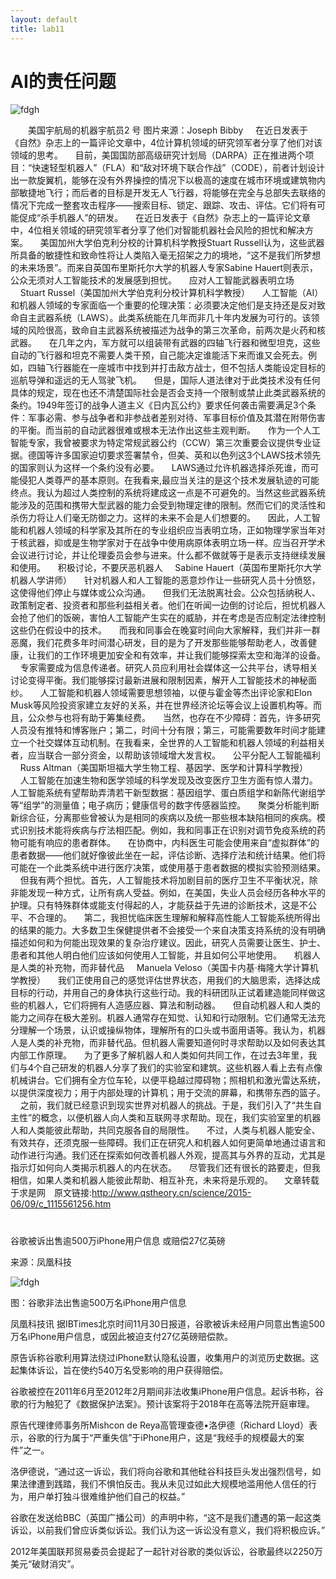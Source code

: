 ```yaml
---
layout: default
title: lab11
---
```


# AI的责任问题

![fdgh](http://www.qstheory.cn/science/2015-06/09/1115561256_14338367206301n.jpg)

　　美国宇航局的机器宇航员2 号 图片来源：Joseph Bibby
    在近日发表于《自然》杂志上的一篇评论文章中，4位计算机领域的研究领军者分享了他们对该领域的思考。
    目前，美国国防部高级研究计划局（DARPA）正在推进两个项目：“快速轻型机器人”（FLA）和“敌对环境下联合作战”（CODE），前者计划设计出一款旋翼机，能够在没有外界操控的情况下以极高的速度在城市环境或建筑物内部敏捷地飞行；而后者的目标是开发无人飞行器，将能够在完全与总部失去联络的情况下完成一整套攻击程序——搜索目标、锁定、跟踪、攻击、评估。它们将有可能促成“杀手机器人”的研发。
    在近日发表于《自然》杂志上的一篇评论文章中，4位相关领域的研究领军者分享了他们对智能机器社会风险的担忧和解决方案。
    美国加州大学伯克利分校的计算机科学教授Stuart Russell认为，这些武器所具备的敏捷性和致命性将让人类陷入毫无招架之力的境地，“这不是我们所梦想的未来场景”。而来自英国布里斯托尔大学的机器人专家Sabine Hauert则表示，公众无须对人工智能技术的发展感到担忧。
    应对人工智能武器表明立场
    Stuart Russel（美国加州大学伯克利分校计算机科学教授）
    人工智能（AI）和机器人领域的专家面临一个重要的伦理决策：必须要决定他们是支持还是反对致命自主武器系统（LAWS）。此类系统能在几年而非几十年内发展为可行的。该领域的风险很高，致命自主武器系统被描述为战争的第三次革命，前两次是火药和核武器。
    在几年之内，军方就可以组装带有武器的四轴飞行器和微型坦克，这些自动的飞行器和坦克不需要人类干预，自己能决定谁能活下来而谁又会死去。例如，四轴飞行器能在一座城市中找到并打击敌方战士，但不包括人类能设定目标的巡航导弹和遥远的无人驾驶飞机。
    但是，国际人道法律对于此类技术没有任何具体的规定，现在也还不清楚国际社会是否会支持一个限制或禁止此类武器系统的条约。1949年签订的战争人道主义《日内瓦公约》要求任何袭击需要满足3个条件：军事必需、参与战争者和非参战者差别对待、军事目标价值及其潜在附带伤害的平衡。而当前的自动武器很难或根本无法作出这些主观判断。
    作为一个人工智能专家，我曾被要求为特定常规武器公约（CCW）第三次重要会议提供专业证据。德国等许多国家迫切要求签署禁令，但美、英和以色列这3个LAWS技术领先的国家则认为这样一个条约没有必要。
    LAWS通过允许机器选择杀死谁，而可能侵犯人类尊严的基本原则。在我看来,最应当关注的是这个技术发展轨迹的可能终点。我认为超过人类控制的系统将建成这一点是不可避免的。当然这些武器系统能涉及的范围和携带大型武器的能力会受到物理定律的限制。然而它们的灵活性和杀伤力将让人们毫无防御之力。这样的未来不会是人们想要的。
    因此，人工智能和机器人领域的科学家及其所在的专业组织应当表明立场，正如物理学家当年对于核武器，抑或是生物学家对于在战争中使用病原体表明立场一样。应当召开学术会议进行讨论，并让伦理委员会参与进来。什么都不做就等于是表示支持继续发展和使用。
    积极讨论，不要厌恶机器人
    Sabine Hauert（英国布里斯托尔大学机器人学讲师）
    针对机器人和人工智能的恶意炒作让一些研究人员十分愤怒，这使得他们停止与媒体或公众沟通。
    但我们无法脱离社会。公众包括纳税人、政策制定者、投资者和那些利益相关者。他们在听闻一边倒的讨论后，担忧机器人会抢了他们的饭碗，害怕人工智能产生实在的威胁，并在考虑是否应制定法律控制这些仍在假设中的技术。
    而我和同事会在晚宴时间向大家解释，我们并非一群恶魔，我们花费多年时间潜心研发，目的是为了开发那些能够帮助老人，改善健康，让我们的工作环境更加安全和有效率，并让我们能够探索太空和海洋的设备。
    专家需要成为信息传递者。研究人员应利用社会媒体这一公共平台，诱导相关讨论变得平衡。我们能够探讨最新进展和限制因素，解开人工智能技术的神秘面纱。
    人工智能和机器人领域需要思想领袖，以便与霍金等杰出评论家和Elon Musk等风险投资家建立友好的关系，并在世界经济论坛等会议上设置机构等。而且，公众参与也将有助于筹集经费。
    当然，也存在不少障碍：首先，许多研究人员没有推特和博客账户；第二，时间十分有限；第三，可能需要数年时间才能建立一个社交媒体互动机制。在我看来，全世界的人工智能和机器人领域的利益相关者，应当联合一部分资金，以帮助该领域增大发言权。
    公平分配人工智能福利
    Russ Altman（美国斯坦福大学生物工程、基因学、医学和计算科学教授）
    人工智能在加速生物和医学领域的科学发现及改变医疗卫生方面有惊人潜力。人工智能系统有望帮助弄清若干新型数据：基因组学、蛋白质组学和新陈代谢组学等“组学”的测量值；电子病历；健康信号的数字传感器监控。
    聚类分析能判断新综合征，分离那些曾被认为是相同的疾病以及统一那些根本缺陷相同的疾病。模式识别技术能将疾病与疗法相匹配。例如，我和同事正在识别对调节免疫系统的药物可能有响应的患者群体。
    在协商中，内科医生可能会使用来自“虚拟群体”的患者数据——他们就好像彼此坐在一起，评估诊断、选择疗法和统计结果。他们将可能在一个此类系统中进行医疗决策，或使用基于患者数据的模拟实验预测结果。
    但我有两个担忧。首先，人工智能技术将加剧目前的医疗卫生不平衡状况，除非能发现一种方式，让所有病人受益。例如，在美国，失业人员会经历各种水平的护理。只有特殊群体或能支付得起的人，才能获益于先进的诊断技术，这是不公平、不合理的。
    第二，我担忧临床医生理解和解释高性能人工智能系统所得出的结果的能力。大多数卫生保健提供者不会接受一个来自决策支持系统的没有明确描述如何和为何能出现效果的复杂治疗建议。因此，研究人员需要让医生、护士、患者和其他人明白他们应该如何使用人工智能，并且如何公平地使用。
    机器人是人类的补充物，而非替代品
    Manuela Veloso（美国卡内基·梅隆大学计算机学教授）
    我们正使用自己的感觉评估世界状态，用我们的大脑思索，选择达成目标的行动，并用自己的身体执行这些行动。我的科研团队正试着建造能同样做这些的机器人，它们将拥有人造感应器、算法和制动器。
    但自动机器人和人类的能力之间存在极大差别。机器人通常存在知觉、认知和行动限制。它们通常无法充分理解一个场景，认识或操纵物体，理解所有的口头或书面用语等。我认为，机器人是人类的补充物，而非替代品。但机器人需要知道何时寻求帮助以及如何表达其内部工作原理。
    为了更多了解机器人和人类如何共同工作，在过去3年里，我们与4个自己研发的机器人分享了我们的实验室和建筑。这些机器人看上去有点像机械讲台。它们拥有全方位车轮，以便平稳越过障碍物；照相机和激光雷达系统，以提供深度视力；用于内部处理的计算机；用于交流的屏幕，和携带东西的篮子。
    之前，我们就已经意识到现实世界对机器人的挑战。于是，我们引入了“共生自主性”的概念，以便机器人向人类和互联网寻求帮助。现在，我们实验室里的机器人和人类能彼此帮助，共同克服各自的局限性。
    不过，人类与机器人能安全、有效共存，还须克服一些障碍。我们正在研究人和机器人如何更简单地通过语言和动作进行沟通。我们还在探索如何改善机器人外观，提高其与外界的互动，尤其是指示灯如何向人类揭示机器人的内在状态。
    尽管我们还有很长的路要走，但我相信，如果人类和机器人能彼此帮助、相互补充，未来将是乐观的。
　文章转载于求是网　原文链接:http://www.qstheory.cn/science/2015-06/09/c_1115561256.htm

# 

谷歌被诉出售逾500万iPhone用户信息 或赔偿27亿英磅

来源：凤凰科技 


![fdgh](http://p0.ifengimg.com/a/2017_48/95c99d4438a0901_size972_w899_h562.png)

图：谷歌非法出售逾500万名iPhone用户信息

凤凰科技讯 据IBTimes北京时间11月30日报道，谷歌被诉未经用户同意出售逾500万名iPhone用户信息，或因此被迫支付27亿英磅赔偿款。

原告诉称谷歌利用算法绕过iPhone默认隐私设置，收集用户的浏览历史数据。这起集体诉讼，旨在使约540万名受影响的用户获得赔偿。

谷歌被控在2011年6月至2012年2月期间非法收集iPhone用户信息。起诉书称，谷歌的行为触犯了《数据保护法案》。预计该案将于2018年在高等法院开庭审理。

原告代理律师事务所Mishcon de Reya高管理查德•洛伊德（Richard Lloyd）表示，谷歌的行为属于“严重失信”于iPhone用户，这是“我经手的规模最大的案件”之一。

洛伊德说，“通过这一诉讼，我们将向谷歌和其他硅谷科技巨头发出强烈信号，如果法律遭到践踏，我们不惧怕反击。我从未见过如此大规模地滥用他人信任的行为，用户单打独斗很难维护他们自己的权益。”

谷歌在发送给BBC（英国广播公司）的声明中称，“这不是我们遭遇的第一起这类诉讼，以前我们曾应诉类似诉讼。我们认为这一诉讼没有意义，我们将积极应诉。”

2012年美国联邦贸易委员会提起了一起针对谷歌的类似诉讼，谷歌最终以2250万美元“破财消灾”。 